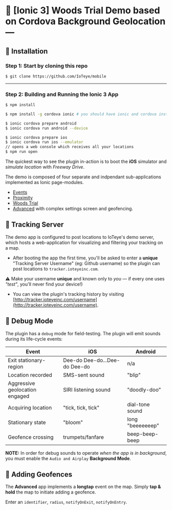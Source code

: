 # :large_blue_diamond: [Ionic 3] Woods Trial Demo based on Cordova Background Geolocation &mdash;

## :large_blue_diamond: Installation

### Step 1: Start by cloning this repo

```bash
$ git clone https://github.com/IoTeye/mobile
```

----------------------------------------------------------------------------

### Step 2:  Building and Running the Ionic 3 App

```bash
$ npm install

$ npm install -g cordova ionic # you should have ionic and cordova installed

$ ionic cordova prepare android
$ ionic cordova run android --device

$ ionic cordova prepare ios
$ ionic cordova run ios --emulator
// opens a web console which receives all your locations
$ npm run open  
```

The quickest way to see the plugin in-action is to boot the **iOS** simulator and *simulate location* with *Freeway Drive*.

The demo is composed of four separate and indpendant sub-applications implemented as Ionic page-modules.

- [Events](./src/pages/hello-world/hello-world.ts)
- [Proximity](./src/pages/proximity/proximity.ts)
- [Woods Trial](./src/pages/simple-map/simple-map.ts)
- [Advanced](./src/pages/advanced) with complex settings screen and geofencing.

## :large_blue_diamond: Tracking Server

The demo app is configured to post locations to IoTeye's demo server, which hosts a web-application for visualizing and filtering your tracking on a map.

- After booting the app the first time, you'll be asked to enter a **unique** "Tracking Server Username" (eg: Github username) so the plugin can post locations to `tracker.ioteyeinc.com`.  

:warning: Make your username **unique** and known only to *you* &mdash; if every one uses *"test"*, you'll never find your device!)


- You can view the plugin's tracking history by visiting [http://tracker.ioteyeinc.com/username](http://tracker.ioteyeinc.com/username).

## :large_blue_diamond: Debug Mode

The plugin has a `debug` mode for field-testing.  The plugin will emit sounds during its life-cycle events:

| Event | iOS | Android |
|-------|-----|---------|
| Exit stationary-region | Dee-do Dee-do...Dee-do Dee-do | n/a |
| Location recorded | SMS-sent sound | "blip" |
| Aggressive geolocation engaged | SIRI listening sound | "doodly-doo" |
| Acquiring location | "tick, tick, tick" | dial-tone sound |
| Stationary state | "bloom" | long "beeeeeeep" |
| Geofence crossing | trumpets/fanfare | beep-beep-beep |

**NOTE:**  In order for debug sounds to operate *when the app is in background*, you must enable the `Audio and Airplay` **Background Mode**.

## :large_blue_diamond: Adding Geofences

The **Advanced** app implements a **longtap** event on the map.  Simply **tap & hold** the map to initiate adding a geofence.

Enter an `identifier`, `radius`, `notifyOnExit`, `notifyOnEntry`.


